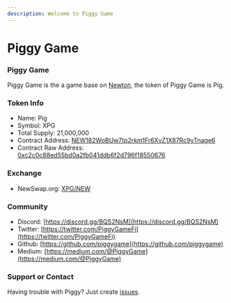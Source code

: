 ```yaml
---
description: Welcome to Piggy Game
---
```


# Piggy Game

### Piggy Game

Piggy Game is the a game base on [Newton](https://www.newtonproject.org), the token of Piggy Game is Pig.

### Token Info

* Name: Pig
* Symbol: XPG
* Total Supply: 21,000,000
* Contract Address: [NEW182WoBUw7tp2rkm1Fr6XvZ1X87Rc9yTnage6](https://explorer.newtonproject.org/token/NEW182WoBUw7tp2rkm1Fr6XvZ1X87Rc9yTnage6)
* Contract Raw Address: [0xc2c0c88ed55bd0a2fb041ddb6f2d796f18550676](https://explorer.newtonproject.org/token/NEW182WoBUw7tp2rkm1Fr6XvZ1X87Rc9yTnage6)

### Exchange

* NewSwap.org:   [XPG/NEW](https://app.newswap.org#/swap?outputCurrency=0xc2c0c88ed55bd0a2fb041ddb6f2d796f18550676)

### **Community**

* Discord: [https://discord.gg/BQS2NsM](https://discord.gg/BQS2NsM)
* Twitter: [https://twitter.com/PiggyGameFi](https://twitter.com/PiggyGameFi)
* Github: [https://github.com/piggygame](https://github.com/piggygame)
* Medium: [https://medium.com/@PiggyGame](https://medium.com/@PiggyGame)

### Support or Contact

Having trouble with Piggy? Just create [issues](https://github.com/PiggyGame/piggygame.github.io/issues/new).



